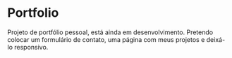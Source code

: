# Portfolio

Projeto de portfólio pessoal, está ainda em desenvolvimento. Pretendo colocar um formulário de contato, uma página com meus projetos e deixá-lo responsivo.
